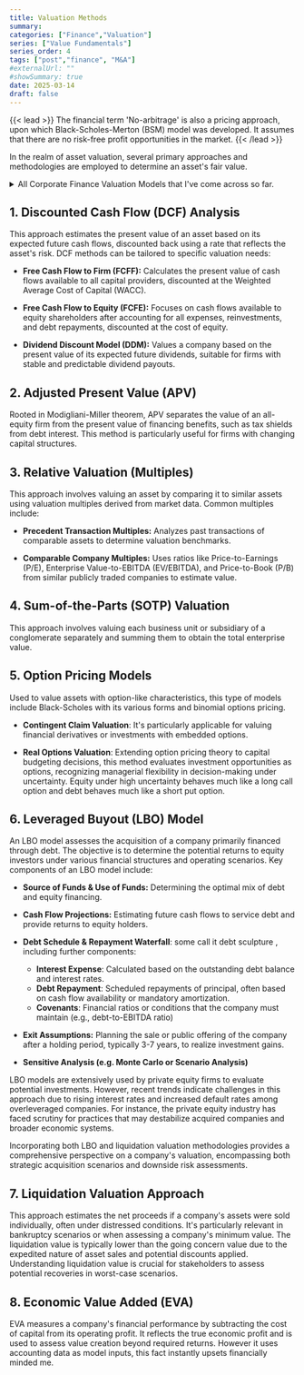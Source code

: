 ```yaml
---
title: Valuation Methods
summary: 
categories: ["Finance","Valuation"]
series: ["Value Fundamentals"]
series_order: 4
tags: ["post","finance", "M&A"]
#externalUrl: ""
#showSummary: true
date: 2025-03-14
draft: false
---
```


{{< lead >}}
The financial term 'No-arbitrage' is also a pricing approach, upon which Black-Scholes-Merton (BSM) model was developed. It assumes that there are no risk-free profit opportunities in the market. 
{{< /lead >}}

In the realm of asset valuation, several primary approaches and methodologies are employed to determine an asset's fair value. 
<details>
<summary>All Corporate Finance Valuation Models that I've come across so far. </summary>

| **Valuation Approach**                | **Description**                                                                                        | **Best Suited For**                                                                                          | **Key Advantages**                                                             | **Key Limitations**                                                                     | Prominence |
|---------------------------------------|--------------------------------------------------------------------------------------------------------|--------------------------------------------------------------------------------------------------------------|--------------------------------------------------------------------------------|-----------------------------------------------------------------------------------------|-------------|
| **Discounted Cash Flow (DCF)**        | Fundamental valuation method using projected future cash flows discounted to present value. Including enterprise DCF, and equity DCF.          | Most general-purpose, applicable to various assets, especially stable companies with predictable cash flows. | Theoretically sound, considers time value of money and intrinsic value.        | Highly sensitive to assumptions (growth rates, discount rate, etc.), complex to model.  | ⭐⭐⭐⭐⭐       |
| **Enterprise DCF (FCFF)**             | Values the entire firm by discounting free cash flows before debt service.                             | Firms with stable operations and available financial projections.                                            | Ignores capital structure, making comparisons across firms easier.             | Requires accurate forecasting and WACC assumptions.                                     | ⭐⭐⭐⭐⭐       |
| **Equity DCF (FCFE)**                 | Values only the equity portion by discounting cash flows available to shareholders.                    | Firms with stable leverage or companies undergoing significant financial restructuring.                      | Focuses on shareholder value, useful for firms with predictable debt policies. | More sensitive to capital structure assumptions, more complex for leveraged firms.      | ⭐⭐⭐⭐⭐       |
| **Dividend Discount Model (DDM)**     | Values equity based on expected future dividends discounted to present value.                          | Mature companies with stable and predictable dividend payouts (e.g., utilities, consumer staples).           | Simple and direct for firms with consistent dividends.                         | Not useful for non-dividend-paying firms or companies with irregular dividends.         | ⭐⭐⭐⭐        |
| **Adjusted Present Value (APV)**      | Separates the value of an unlevered firm from financing effects (debt tax shield, financial distress). | Firms with changing capital structure, LBOs, highly leveraged companies.                                     | Explicitly models financing effects, useful for highly leveraged deals.        | More complex than DCF, requires detailed assumptions on tax shields and distress costs. | ⭐⭐⭐         |
| **Relative Valuation (Multiples)**    | Values a company based on market comparables (e.g., P/E, EV/EBITDA).                                   | Publicly traded firms, industries with ample comparables (tech, retail, industrials).                        | Quick, widely used by investors and analysts.                                  | Relies on accurate and relevant comparables, ignores firm-specific fundamentals.        | ⭐⭐⭐⭐⭐       |
| **Sum-Of-The-Parts (SOTP) Valuation** | Values a company by valuing its individual business segments separately.                               | Conglomerates, diversified businesses with distinct operating segments.                                      | Captures hidden value in diversified firms.                                    | Requires strong segment-level data, risk of mispricing synergies.                       | ⭐⭐⭐⭐⭐       |
| **Option Pricing Models**             | Values assets with embedded optionality (e.g., Black-Scholes, binomial models).                        | Startups, natural resources, R&D-heavy firms, distressed companies.                                          | Captures flexibility and optionality ignored in traditional models.            | Complex, requires strong assumptions about volatility and time to exercise.             | ⭐⭐          |
| **Leveraged Buyout (LBO) Analysis**   | Models a private equity firm’s acquisition of a target with significant debt financing.                | Private equity deals, highly leveraged transactions.                                                         | Assesses feasibility and return potential of an LBO.                           | Not a true valuation method; depends on deal structure and debt assumptions.            | ⭐⭐⭐         |
| **Liquidation Valuation**             | Values a company based on its breakup value in case of insolvency or distress.                         | Distressed firms, bankruptcy proceedings.                                                                    | Provides a floor value for assets.                                             | Ignores going-concern value, often undervalues assets.                                  | ⭐⭐          |
| **Economic Value Added (EVA)**        | Measures a company’s value creation by subtracting cost of capital from operating profits.             | Internal performance assessment, capital allocation decisions.                                               | Focuses on real economic profitability, aligns management incentives.          | Rarely used in investment decisions, complex adjustments required.                      | ⭐           |

</details>


## 1. Discounted Cash Flow (DCF) Analysis

This approach estimates the present value of an asset based on its expected future cash flows, discounted back using a rate that reflects the asset's risk. DCF methods can be tailored to specific valuation needs:

- **Free Cash Flow to Firm (FCFF):** Calculates the present value of cash flows available to all capital providers, discounted at the Weighted Average Cost of Capital (WACC).

- **Free Cash Flow to Equity (FCFE):** Focuses on cash flows available to equity shareholders after accounting for all expenses, reinvestments, and debt repayments, discounted at the cost of equity.

- **Dividend Discount Model (DDM):** Values a company based on the present value of its expected future dividends, suitable for firms with stable and predictable dividend payouts.

## 2. Adjusted Present Value (APV)

Rooted in Modigliani-Miller theorem, APV separates the value of an all-equity firm from the present value of financing benefits, such as tax shields from debt interest. This method is particularly useful for firms with changing capital structures.

## 3. Relative Valuation (Multiples)

This approach involves valuing an asset by comparing it to similar assets using valuation multiples derived from market data. Common multiples include:

- **Precedent Transaction Multiples:** Analyzes past transactions of comparable assets to determine valuation benchmarks.
    
- **Comparable Company Multiples:** Uses ratios like Price-to-Earnings (P/E), Enterprise Value-to-EBITDA (EV/EBITDA), and Price-to-Book (P/B) from similar publicly traded companies to estimate value.

## 4. Sum-of-the-Parts (SOTP) Valuation

This approach involves valuing each business unit or subsidiary of a conglomerate separately and summing them to obtain the total enterprise value.

## 5. Option Pricing Models

Used to value assets with option-like characteristics, this type of models include Black-Scholes with its various forms and binomial options pricing.

* **Contingent Claim Valuation**:  It's particularly applicable for valuing financial derivatives or investments with embedded options.

* **Real Options Valuation**: Extending option pricing theory to capital budgeting decisions, this method evaluates investment opportunities as options, recognizing managerial flexibility in decision-making under uncertainty. Equity under high uncertainty behaves much like a long call option and debt behaves much like a short put option.

## 6. Leveraged Buyout (LBO) Model

An LBO model assesses the acquisition of a company primarily financed through debt. The objective is to determine the potential returns to equity investors under various financial structures and operating scenarios. Key components of an LBO model include:

* **Source of Funds & Use of Funds:** Determining the optimal mix of debt and equity financing.

* **Cash Flow Projections:** Estimating future cash flows to service debt and provide returns to equity holders.

* **Debt Schedule & Repayment Waterfall**: some call it debt sculpture , including further components:
    * **Interest Expense**: Calculated based on the outstanding debt balance and interest rates.
    * **Debt Repayment**: Scheduled repayments of principal, often based on cash flow availability or mandatory amortization.
    * **Covenants**: Financial ratios or conditions that the company must maintain (e.g., debt-to-EBITDA ratio)

* **Exit Assumptions:** Planning the sale or public offering of the company after a holding period, typically 3-7 years, to realize investment gains.

* **Sensitive Analysis (e.g. Monte Carlo or Scenario Analysis)**

LBO models are extensively used by private equity firms to evaluate potential investments. However, recent trends indicate challenges in this approach due to rising interest rates and increased default rates among overleveraged companies. For instance, the private equity industry has faced scrutiny for practices that may destabilize acquired companies and broader economic systems.

Incorporating both LBO and liquidation valuation methodologies provides a comprehensive perspective on a company's valuation, encompassing both strategic acquisition scenarios and downside risk assessments.

## 7. Liquidation Valuation Approach

This approach estimates the net proceeds if a company's assets were sold individually, often under distressed conditions. It's particularly relevant in bankruptcy scenarios or when assessing a company's minimum value. The liquidation value is typically lower than the going concern value due to the expedited nature of asset sales and potential discounts applied. Understanding liquidation value is crucial for stakeholders to assess potential recoveries in worst-case scenarios.

## 8. Economic Value Added (EVA)

EVA measures a company's financial performance by subtracting the cost of capital from its operating profit. It reflects the true economic profit and is used to assess value creation beyond required returns. However it uses accounting data as model inputs, this fact instantly upsets financially minded me.